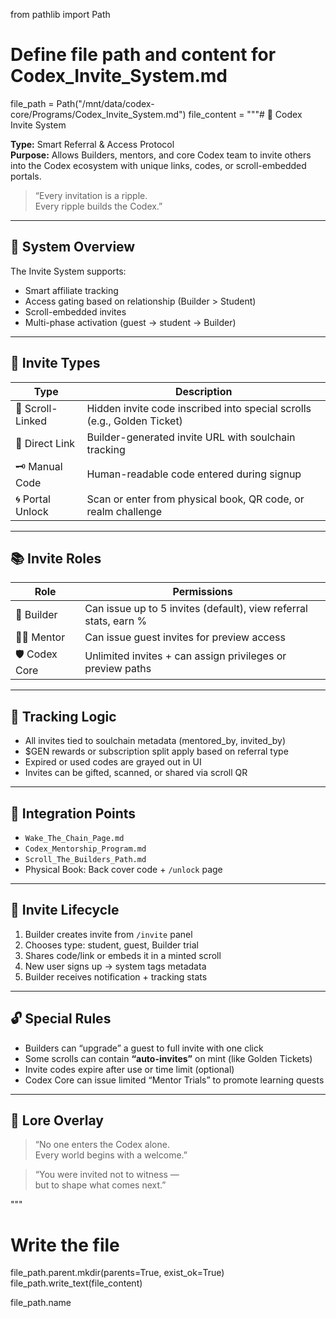 from pathlib import Path

# Define file path and content for Codex_Invite_System.md
file_path = Path("/mnt/data/codex-core/Programs/Codex_Invite_System.md")
file_content = """# 🔗 Codex Invite System

**Type:** Smart Referral & Access Protocol  
**Purpose:** Allows Builders, mentors, and core Codex team to invite others into the Codex ecosystem with unique links, codes, or scroll-embedded portals.

> “Every invitation is a ripple.  
> Every ripple builds the Codex.”

---

## 🧠 System Overview

The Invite System supports:
- Smart affiliate tracking
- Access gating based on relationship (Builder > Student)
- Scroll-embedded invites
- Multi-phase activation (guest → student → Builder)

---

## 🔑 Invite Types

| Type | Description |
|------|-------------|
| 📜 Scroll-Linked | Hidden invite code inscribed into special scrolls (e.g., Golden Ticket) |
| 🔗 Direct Link | Builder-generated invite URL with soulchain tracking |
| 🗝️ Manual Code | Human-readable code entered during signup |
| 🌀 Portal Unlock | Scan or enter from physical book, QR code, or realm challenge |

---

## 📚 Invite Roles

| Role | Permissions |
|------|-------------|
| 🧙 Builder | Can issue up to 5 invites (default), view referral stats, earn % |
| 🧑‍🏫 Mentor | Can issue guest invites for preview access |
| 🛡 Codex Core | Unlimited invites + can assign privileges or preview paths |

---

## 💠 Tracking Logic

- All invites tied to soulchain metadata (mentored_by, invited_by)
- $GEN rewards or subscription split apply based on referral type
- Expired or used codes are grayed out in UI
- Invites can be gifted, scanned, or shared via scroll QR

---

## 🧩 Integration Points

- `Wake_The_Chain_Page.md`
- `Codex_Mentorship_Program.md`
- `Scroll_The_Builders_Path.md`
- Physical Book: Back cover code + `/unlock` page

---

## 🧭 Invite Lifecycle

1. Builder creates invite from `/invite` panel
2. Chooses type: student, guest, Builder trial
3. Shares code/link or embeds it in a minted scroll
4. New user signs up → system tags metadata
5. Builder receives notification + tracking stats

---

## 🔓 Special Rules

- Builders can “upgrade” a guest to full invite with one click
- Some scrolls can contain **“auto-invites”** on mint (like Golden Tickets)
- Invite codes expire after use or time limit (optional)
- Codex Core can issue limited “Mentor Trials” to promote learning quests

---

## 📜 Lore Overlay

> “No one enters the Codex alone.  
> Every world begins with a welcome.”

> “You were invited not to witness —  
> but to shape what comes next.”

"""

# Write the file
file_path.parent.mkdir(parents=True, exist_ok=True)
file_path.write_text(file_content)

file_path.name

